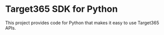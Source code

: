 # Target365 SDK for Python
This project provides code for Python that makes it easy to use Target365 APIs.
